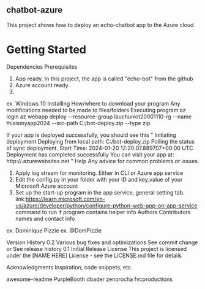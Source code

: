 ## chatbot-azure
This project shows how to deploy an echo-chatbot app to the Azure cloud

# Getting Started
Dependencies
Prerequisites
1. App ready. In this project, the app is called "echo-bot" from the github
2. Azure account ready.
3. 
ex. Windows 10
Installing
How/where to download your program
Any modifications needed to be made to files/folders
Executing program
az login
az webapp deploy --resource-group lauchunkit20001110-rg --name thisismyapp2024 --src-path C:/bot-deploy.zip --type zip

If your app is deployed successfully, you should see this
"
Initiating deployment
Deploying from local path: C:/bot-deploy.zip
Polling the status of sync deployment. Start Time: 2024-01-20 12:20:07.889707+00:00 UTC
Deployment has completed successfully
You can visit your app at: http://<your app name>.azurewebsites.net
"
Help
Any advice for common problems or issues.
1. Apply log stream for monitoring. Either in CLI or Azure app service
2. Edit the config.py in your folder with your ID and key_value of your Microsoft Azure account
3. Set up the start-up program in the app service, general setting tab. link:https://learn.microsoft.com/en-us/azure/developer/python/configure-python-web-app-on-app-service
command to run if program contains helper info
Authors
Contributors names and contact info

ex. Dominique Pizzie
ex. @DomPizzie

Version History
0.2
Various bug fixes and optimizations
See commit change or See release history
0.1
Initial Release
License
This project is licensed under the [NAME HERE] License - see the LICENSE.md file for details

Acknowledgments
Inspiration, code snippets, etc.

awesome-readme
PurpleBooth
dbader
zenorocha
fvcproductions
